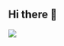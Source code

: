 ## Hi there 👋
<a href="https://gkdms2710.tistory.com/category">
<img src="https://img.shields.io/badge/Tistory-0000?style=for-the-badge&logo=Tistory&logoColor=white">
</a>
<!--
**Yim-HaEun/Yim-HaEun** is a ✨ _special_ ✨ repository because its `README.md` (this file) appears on your GitHub profile.

Here are some ideas to get you started:

- 🔭 I’m currently working on ...
- 🌱 I’m currently learning ...

- 💬 Ask me about ...
- 📫 How to reach me: ...

-->
